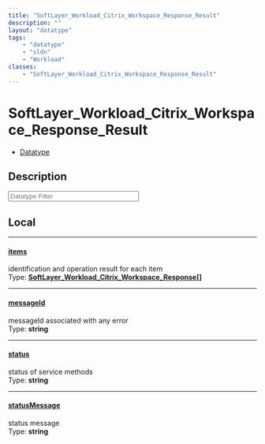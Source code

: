 ```yaml
---
title: "SoftLayer_Workload_Citrix_Workspace_Response_Result"
description: ""
layout: "datatype"
tags:
    - "datatype"
    - "sldn"
    - "Workload"
classes:
    - "SoftLayer_Workload_Citrix_Workspace_Response_Result"
---
```


# SoftLayer_Workload_Citrix_Workspace_Response_Result
<div id='service-datatype'>
    <ul id='sldn-reference-tabs'>
        <li id='datatype'> <a href='/reference/datatypes/SoftLayer_Workload_Citrix_Workspace_Response_Result' >Datatype</a></li>
    </ul>
</div>

## Description 








<!-- Filer BEGIN -->
<div class="view-filters">
        <div class="clearfix">
            <div class="search-input-box">
                <input placeholder="Datatype Filter" onkeyup="titleSearch(inputId='prop-input', divId='properties', elementClass='prop-row')" 
                    type="text" id="prop-input" value="" size="30" maxlength="128" class="form-text">
            </div>
        </div>
</div>
<!-- Filer END -->

<div id="properties" class="content">
<div id="localProperties" class="prop-content" >

## Local
<div class="prop-row">

-----
[items]: #items
#### [items]
identification and operation result for each item  
<span class="type-label">Type: </span>**<a href='/reference/datatypes/SoftLayer_Workload_Citrix_Workspace_Response'>SoftLayer_Workload_Citrix_Workspace_Response[] </a>**  



</div>
<div class="prop-row">

-----
[messageId]: #messageid
#### [messageId]
messageId associated with any error  
<span class="type-label">Type: </span>**string**  



</div>
<div class="prop-row">

-----
[status]: #status
#### [status]
status of service methods  
<span class="type-label">Type: </span>**string**  



</div>
<div class="prop-row">

-----
[statusMessage]: #statusmessage
#### [statusMessage]
status message  
<span class="type-label">Type: </span>**string**  



</div>
</div>
<!-- LOCAL PROPERTY END -->

</div>



